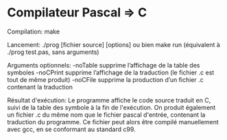 Compilateur Pascal => C
=======================
Compilation:
  make

Lancement:
  ./prog [fichier source] [options]
  ou bien make run (équivalent à ./prog test.pas, sans arguments)

Arguments optionnels:
    -noTable    supprime l’affichage de la table des symboles
    -noCPrint   supprime l’affichage de la traduction (le fichier .c est tout de même produit)
    -noCFile    supprime la production d’un fichier .c contenant la traduction

Résultat d'exécution:
  Le programme affiche le code source traduit en C, suivi de la table des symbole à la fin de l'exécution.
  On produit également un fichier .c du même nom que le fichier pascal d'entrée, contenant la traduction du programme.
    Ce fichier peut alors être compilé manuellement avec gcc, en se conformant au standard c99.
